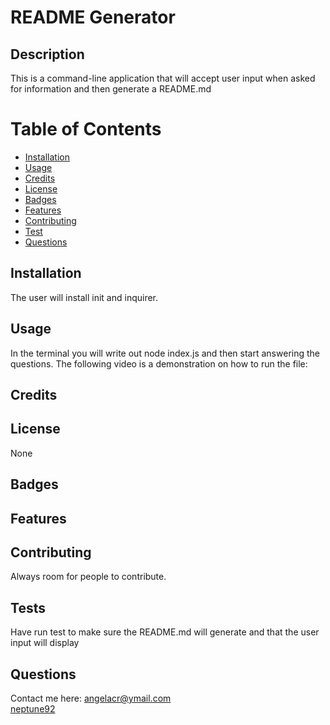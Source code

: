 # README Generator


  ## Description
  This is a command-line application that will accept user input when asked for information and then generate a README.md


  # Table of Contents
  * [Installation](#Installation)
  * [Usage](#Usage)
  * [Credits](#Credits)
  * [License](#License)
  * [Badges](#Badges)
  * [Features](#Features)
  * [Contributing](#Contributing)
  * [Test](#Test)
  * [Questions](#Questions)

  ## Installation
  The user will install init and inquirer.

  ## Usage
  In the terminal you will write out node index.js and then start answering the questions.
  The following video is a demonstration on how to run the file:

  ## Credits
  

  ## License
  None

  ## Badges


  ## Features


  ## Contributing
  Always room for people to contribute.

  ## Tests
  Have run test to make sure the README.md will generate and that the user input will display

  ## Questions
  Contact me here: angelacr@ymail.com
  <br>
  [neptune92](github.com/neptune92)

